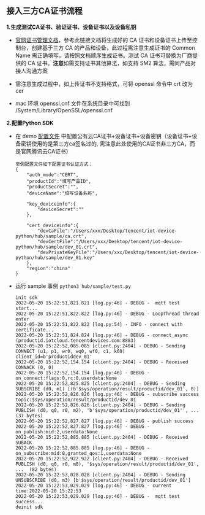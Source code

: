## 接入三方CA证书流程

**1.生成测试CA证书、验证证书、设备证书以及设备私钥**

-  [官网证书管理文档](https://cloud.tencent.com/document/product/634/59363)，参考此链接文档将生成好的 CA 证书和设备证书上传至控制台，创建基于三方 CA 的产品和设备，此过程需注意生成证书的 Common Name 需正确填写，请按照文档顺序生成证书。测试 CA 证书可替换为厂商提供的 CA 证书。**注意**如需支持证书其他算法，如支持 SM2 算法，需同产品对接人沟通方案

-  需注意生成过程中，如上传证书不支持格式，可将 openssl 命令中 crt 改为 cer

-  mac 环境 openssl.cnf 文件在系统目录中可找到 /System/Library/OpenSSL/openssl.cnf



**2.配置Python SDK**

-  在 demo [配置文件](https://github.com/tencentyun/iot-device-python/blob/master/hub/sample/device_info.json) 中配置公有云CA证书+设备证书+设备密钥（设备证书+设备密钥使用的是第三方ca签名过的, 需注意此处使用的CA证书非三方CA，而是官网腾讯云CA证书）

	```
	举例配置文件如下配置证书认证方式：
	{
		"auth_mode":"CERT",
		"productId":"填写产品ID",
		"productSecret":"",
		"deviceName":"填写设备名称",

		"key_deviceinfo":{
			"deviceSecret":""
		},

		"cert_deviceinfo":{
			"devCaFile":"/Users/xxx/Desktop/tencent/iot-device-python/hub/sample/ca.crt",
			"devCertFile":"/Users/xxx/Desktop/tencent/iot-device-python/hub/sample/dev_01.crt",
			"devPrivateKeyFile":"/Users/xxx/Desktop/tencent/iot-device-python/hub/sample/dev_01.key"
	    },
	    "region":"china"
	}
	```


-  运行 sample 事例 ``python3 hub/sample/test.py``

	```
	init sdk
	2022-05-20 15:22:51,821.821 [log.py:46] - DEBUG -  mqtt test start...
	2022-05-20 15:22:51,822.822 [log.py:46] - DEBUG - LoopThread thread enter
	2022-05-20 15:22:51,822.822 [log.py:54] - INFO - connect with certificate...
	2022-05-20 15:22:51,824.824 [log.py:46] - DEBUG - connect_async (productid.iotcloud.tencentdevices.com:8883)
	2022-05-20 15:22:52,085.085 [client.py:2404] - DEBUG - Sending CONNECT (u1, p1, wr0, wq0, wf0, c1, k60) client_id=b'productiddev_01'
	2022-05-20 15:22:52,154.154 [client.py:2404] - DEBUG - Received CONNACK (0, 0)
	2022-05-20 15:22:52,154.154 [log.py:46] - DEBUG - on_connect:flags:0,rc:0,userdata:None
	2022-05-20 15:22:52,825.825 [client.py:2404] - DEBUG - Sending SUBSCRIBE (d0, m1) [(b'$sys/operation/result/productid/dev_01', 0)]
	2022-05-20 15:22:52,826.826 [log.py:46] - DEBUG - subscribe success topic:$sys/operation/result/productid/dev_01
	2022-05-20 15:22:52,826.826 [client.py:2404] - DEBUG - Sending PUBLISH (d0, q0, r0, m2), 'b'$sys/operation/productid/dev_01'', ... (37 bytes)
	2022-05-20 15:22:52,827.827 [log.py:46] - DEBUG - publish success
	2022-05-20 15:22:52,827.827 [log.py:46] - DEBUG - on_publish:mid:2,userdata:None
	2022-05-20 15:22:52,885.885 [client.py:2404] - DEBUG - Received SUBACK
	2022-05-20 15:22:52,885.885 [log.py:46] - DEBUG - on_subscribe:mid:0,granted_qos:1,userdata:None
	2022-05-20 15:22:52,922.922 [client.py:2404] - DEBUG - Received PUBLISH (d0, q0, r0, m0), '$sys/operation/result/productid/dev_01', ...  (82 bytes)
	2022-05-20 15:22:53,028.028 [client.py:2404] - DEBUG - Sending UNSUBSCRIBE (d0, m3) [b'$sys/operation/result/productid/dev_01']
	2022-05-20 15:22:53,029.029 [log.py:46] - DEBUG - current time:2022-05-20 15:22:53
	2022-05-20 15:22:53,029.029 [log.py:46] - DEBUG -  mqtt test success...
	deinit sdk
	```


